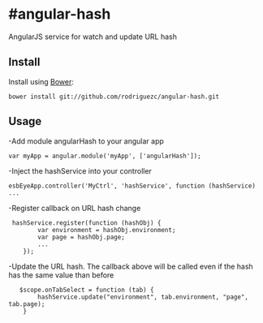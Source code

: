 # #angular-hash #
AngularJS service for watch and update URL hash

## Install ##
Install using [Bower](http://bower.io/):
```
bower install git://github.com/rodriguezc/angular-hash.git
```
## Usage ##

-Add module angularHash to your angular app
```
var myApp = angular.module('myApp', ['angularHash']);
```

-Inject the hashService into your controller
```
esbEyeApp.controller('MyCtrl', 'hashService', function (hashService) ...
```

-Register callback on URL hash change
```
 hashService.register(function (hashObj) {
        var environment = hashObj.environment;
        var page = hashObj.page;
        ...
    });
```

-Update the URL hash. The callback above will be called even if the hash has the same value than before
```
   $scope.onTabSelect = function (tab) {
        hashService.update("environment", tab.environment, "page", tab.page);
    }
```






